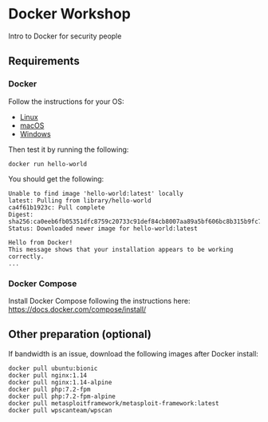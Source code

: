# Docker Workshop
Intro to Docker for security people

## Requirements

### Docker

Follow the instructions for your OS:

* [Linux](https://docs.docker.com/install/)
* [macOS](https://docs.docker.com/docker-for-mac/install/)
* [Windows](https://docs.docker.com/docker-for-windows/install/)

Then test it by running the following:

```shell
docker run hello-world
```

You should get the following:

```text
Unable to find image 'hello-world:latest' locally
latest: Pulling from library/hello-world
ca4f61b1923c: Pull complete
Digest: sha256:ca0eeb6fb05351dfc8759c20733c91def84cb8007aa89a5bf606bc8b315b9fc7
Status: Downloaded newer image for hello-world:latest

Hello from Docker!
This message shows that your installation appears to be working correctly.
...
```

### Docker Compose

Install Docker Compose following the instructions here: https://docs.docker.com/compose/install/

## Other preparation (optional)

If bandwidth is an issue, download the following images after Docker install:

```shell
docker pull ubuntu:bionic
docker pull nginx:1.14
docker pull nginx:1.14-alpine
docker pull php:7.2-fpm
docker pull php:7.2-fpm-alpine
docker pull metasploitframework/metasploit-framework:latest
docker pull wpscanteam/wpscan
```
